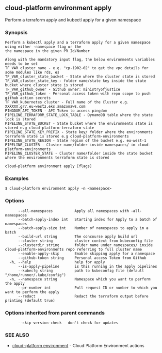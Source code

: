 ## cloud-platform environment apply

Perform a terraform apply and kubectl apply for a given namespace

### Synopsis


	Perform a kubectl apply and a terraform apply for a given namespace using either -namespace flag or the
	the namespace in the given PR Id/Number

	Along with the mandatory input flag, the below environments variables needs to be set
	TF_VAR_cluster_name - e.g. "cp-1902-02" to get the vpc details for some modules like rds, es
	TF_VAR_cluster_state_bucket - State where the cluster state is stored
	TF_VAR_cluster_state_key - folder name/state key inside the state bucket where cluster state is stored
	TF_VAR_github_owner - Github owner: ministryofjustice
	TF_VAR_github_token - Personal access token with repo scope to push github action secrets
	TF_VAR_kubernetes_cluster - Full name of the Cluster e.g. XXXXXX.gr7.eu-west2.eks.amazonaws.com
	PINGDOM_API_TOKEN - API Token to access pingdom
	PIPELINE_TERRAFORM_STATE_LOCK_TABLE - DynamoDB table where the state lock is stored
	PIPELINE_STATE_BUCKET - State bucket where the environments state is stored e.g cloud-platform-terraform-state
	PIPELINE_STATE_KEY_PREFIX - State key/ folder where the environments terraform state is stored e.g cloud-platform-environments
	PIPELINE_STATE_REGION - State region of the bucket e.g. eu-west-1
	PIPELINE_CLUSTER - Cluster name/folder inside namespaces/ in cloud-platform-environments
	PIPELINE_CLUSTER_STATE - Cluster name/folder inside the state bucket where the environments terraform state is stored
	

```
cloud-platform environment apply [flags]
```

### Examples

```
$ cloud-platform environment apply -n <namespace>

```

### Options

```
      --all-namespaces          Apply all namespaces with -all-namespaces
      --batch-apply-index int   Starting index for Apply to a batch of namespaces
      --batch-apply-size int    Number of namespaces to apply in a batch
      --build-url string        The concourse apply build url
      --cluster string          cluster context from kubeconfig file
      --clusterdir string       folder name under namespaces/ inside cloud-platform-environments repo referring to full cluster name
      --enable-apply-skip       Enable skipping apply for a namespace
      --github-token string     Personal access Token from Github 
  -h, --help                    help for apply
      --is-apply-pipeline       is this running in the apply pipelines
      --kubecfg string          path to kubeconfig file (default "/home/runner/.kube/config")
  -n, --namespace string        Namespace which you want to perform the apply
      --pr-number int           Pull request ID or number to which you want to perform the apply
      --redact                  Redact the terraform output before printing (default true)
```

### Options inherited from parent commands

```
      --skip-version-check   don't check for updates
```

### SEE ALSO

* [cloud-platform environment](cloud-platform_environment.md)	 - Cloud Platform Environment actions

